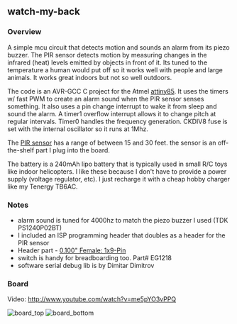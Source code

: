 watch-my-back 
-------------


### Overview

A simple mcu circuit that detects motion and sounds an alarm from its piezo buzzer. The PIR sensor detects 
motion by measuring changes in the infrared (heat) levels emitted by objects in front of it. Its tuned to
the temperature a human would put off so it works well with people and large animals. It works great indoors
but not so well outdoors.

The code is an AVR-GCC C project for the Atmel [attiny85](http://www.atmel.com/devices/attiny85.aspx).
It uses the timers w/ fast PWM to create an alarm sound when the PIR sensor senses something. It also uses
a pin change interrupt to wake it from sleep and sound the alarm. A timer1 overflow interrupt allows it to 
change pitch at regular intervals. Timer0 handles the frequency generation. CKDIV8 fuse is set with the 
internal oscillator so it runs at 1Mhz.

The [PIR sensor](http://www.parallax.com/tabid/768/ProductID/83/Default.aspx) has a range of between 15 and 30 feet. 
the sensor is an off-the-shelf part I plug into the board.

The battery is a 240mAh lipo battery that is typically used in small R/C toys like indoor helicopters. I like these
because I don't have to provide a power supply (voltage regulator, etc). I just recharge it with a cheap hobby charger
like my Tenergy TB6AC.

### Notes
- alarm sound is tuned for 4000hz to match the piezo buzzer I used (TDK PS1240P02BT)
- I included an ISP programming header that doubles as a header for the PIR sensor
- Header part - [0.100" Female: 1x9-Pin](http://www.pololu.com/catalog/product/1019/pictures)
- switch is handy for breadboarding too. Part# EG1218
- software serial debug lib is by Dimitar Dimitrov

### Board
Video:
http://www.youtube.com/watch?v=me5pYO3vPPQ

![board_top](https://raw.github.com/tacowars/watch-my-back/master/docs/DSC_0119.jpg)
![board_bottom](https://raw.github.com/tacowars/watch-my-back/master/docs/DSC_0120.jpg)
